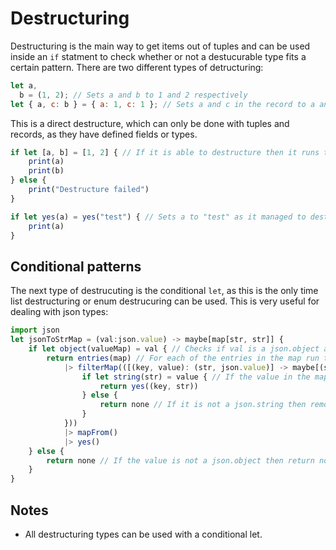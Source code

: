 # Destructuring

Destructuring is the main way to get items out of tuples and can be used inside an `if` statment to check whether or not a destucurable type fits a certain pattern. There are two different types of detructuring:

```js
let a,
  b = (1, 2); // Sets a and b to 1 and 2 respectively
let { a, c: b } = { a: 1, c: 1 }; // Sets a and c in the record to a and b respectively
```

This is a direct destructure, which can only be done with tuples and records, as they have defined fields or types.

```js
if let [a, b] = [1, 2] { // If it is able to destructure then it runs the code
	print(a)
	print(b)
} else {
	print("Destructure failed")
}

if let yes(a) = yes("test") { // Sets a to "test" as it managed to destructure correctly, so it is not a maybe
	print(a)
}
```

## Conditional patterns

The next type of destrucuting is the conditional `let`, as this is the only time list destructuring or enum destrucuring can be used. This is very useful for dealing with json types:

```js
import json
let jsonToStrMap = (val:json.value) -> maybe[map[str, str]] {
	if let object(valueMap) = val { // Checks if val is a json.object and stores it in valueMap if it is
		return entries(map) // For each of the entries in the map run the following code
			|> filterMap(([(key, value): (str, json.value)] -> maybe[(str, str)] {
				if let string(str) = value { // If the value in the map can be turned into a json.string then run the following code
					return yes((key, str))
				} else {
					return none // If it is not a json.string then remove it from the map
				}
			}))
			|> mapFrom()
			|> yes()
	} else {
		return none // If the value is not a json.object then return none
	}
}
```

## Notes

- All destructuring types can be used with a conditional let.
